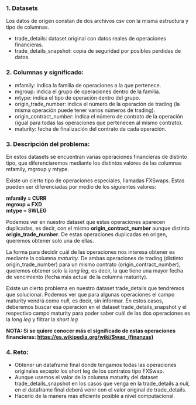 ### 1. Datasets

Los datos de origen constan de dos archivos csv con la misma estructura y tipo de columnas.

* trade_details: dataset original con datos reales de operaciones financieras.
* trade_details_snapshot: copia de seguridad por posibles perdidas de datos.

### 2. Columnas y significado:

* mfamily: indica la familia de operaciones a la que pertenece.
* mgroup: indica el grupo de operaciones dentro de la familia.
* mtype: indica el tipo de operación dentro del grupo.
* origin_trade_number: indica el número de la operación de trading (la misma operación puede tener varios números de trading).
* origin_contract_number: indica el número de contrato de la operación (igual para todas las operaciones que pertenecen al mismo contrato).
* maturity: fecha de finalización del contrato de cada operación.

### 3. Descripción del problema:

En estos datasets se encuentran varias operaciones financieras de distinto tipo, que diferenciaremos mediante los distintos valores de las columnas mfamily, mgroup y mtype.

Existe un cierto tipo de operaciones especiales, llamadas FXSwaps. Estas pueden ser diferenciadas por medio de los siguientes valores:

**mfamily = CURR**\
**mgroup = FXD**\
**mtype = SWLEG**

Podemos ver en nuestro dataset que estas operaciones aparecen duplicadas, es decir, con el mismo **origin_contract_number** aunque distinto **origin_trade_number**. De estas operaciones duplicadas en origen, queremos obtener solo una de ellas.

La forma para decidir cuál de las operaciones nos interesa obtener es mediante la columna *maturity*. De ambas operaciones de trading (distinto origin_trade_number) para un mismo contrato (origin_contract_number), queremos obtener solo la *long leg*, es decir, la que tiene una mayor fecha de vencimiento (fecha más actual de la columna maturity).

Existe un cierto problema en nuestro dataset trade_details que tendremos que solucionar. Podemos ver que para algunas operaciones el campo maturity vendrá como *null*, es decir, sin informar. En estos casos, deberemos buscar esa operacion en el dataset trade_details_snapshot y el respectivo campo maturity para poder saber cuál de las dos operaciones es la *long leg* y filtrar la *short leg* 

**NOTA: Si se quiere conocer más el significado de estas operaciones financieras: https://es.wikipedia.org/wiki/Swap_(finanzas)**

### 4. Reto:

* Obtener un dataframe final donde tengamos todas las operaciones originales excepto los short leg de los contratos tipo FXSwap.
* Aunque usemos el valor de la columna maturity del dataset trade_details_snapshot en los casos que venga en la trade_details a *null*, en el dataframe final deberá venir con el valor original de trade_details.
* Hacerlo de la manera más eficiente posible a nivel computacional.